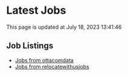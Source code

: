 # Latest Jobs

This page is updated at July 18, 2023 13:41:46

## Job Listings

- [Jobs from ottacomdata](jobs/ottacom.md)
- [Jobs from relocatewithusjobs](jobs/relocatewithus.md)
